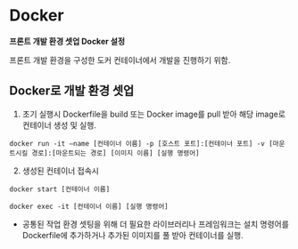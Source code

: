 # Docker
**프론트 개발 환경 셋업 Docker 설정**

프론트 개발 환경을 구성한 도커 컨테이너에서 개발을 진행하기 위함.

## Docker로 개발 환경 셋업
1. 초기 실행시
Dockerfile을 build 또는 Docker image를 pull 받아 해당 image로 컨테이너 생성 및 실행.

```
docker run -it —name [컨테이너 이름] -p [호스트 포트]:[컨테이너 포트] -v [마운트시킬 경로]:[마운트되는 경로] [이미지 이름] [실행 명령어] 
```

2. 생성된 컨테이너 접속시
```
docker start [컨테이너 이름]

docker exec -it [컨테이너 이름] [실행 명령어]
```

- 공통된 작업 환경 셋팅을 위해 더 필요한 라이브러리나 프레임워크는 설치 명령어를 Dockerfile에 추가하거나 추가된 이미지를 풀 받아 컨테이너를 실행.